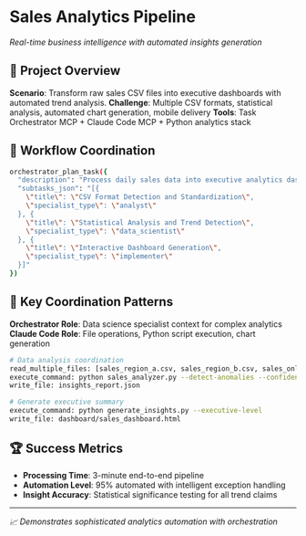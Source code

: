 # Sales Analytics Pipeline
*Real-time business intelligence with automated insights generation*

## 🎯 Project Overview
**Scenario**: Transform raw sales CSV files into executive dashboards with automated trend analysis.
**Challenge**: Multiple CSV formats, statistical analysis, automated chart generation, mobile delivery
**Tools**: Task Orchestrator MCP + Claude Code MCP + Python analytics stack

## 🔄 Workflow Coordination
```bash
orchestrator_plan_task({
  "description": "Process daily sales data into executive analytics dashboard",
  "subtasks_json": "[{
    \"title\": \"CSV Format Detection and Standardization\",
    \"specialist_type\": \"analyst\"
  }, {
    \"title\": \"Statistical Analysis and Trend Detection\", 
    \"specialist_type\": \"data_scientist\"
  }, {
    \"title\": \"Interactive Dashboard Generation\",
    \"specialist_type\": \"implementer\"
  }]"
})
```

## 🔄 Key Coordination Patterns
**Orchestrator Role**: Data science specialist context for complex analytics
**Claude Code Role**: File operations, Python script execution, chart generation

```bash
# Data analysis coordination
read_multiple_files: [sales_region_a.csv, sales_region_b.csv, sales_online.csv]
execute_command: python sales_analyzer.py --detect-anomalies --confidence=95%
write_file: insights_report.json

# Generate executive summary
execute_command: python generate_insights.py --executive-level
write_file: dashboard/sales_dashboard.html
```

## 🏆 Success Metrics
- **Processing Time**: 3-minute end-to-end pipeline
- **Automation Level**: 95% automated with intelligent exception handling
- **Insight Accuracy**: Statistical significance testing for all trend claims

---
*📈 Demonstrates sophisticated analytics automation with orchestration*